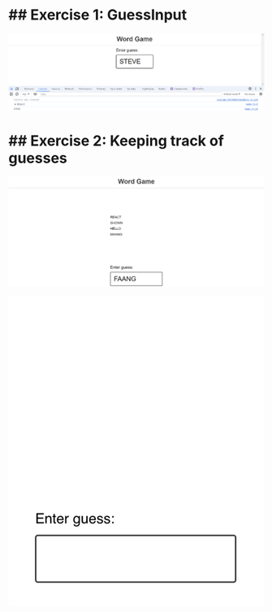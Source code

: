 <h1>## Exercise 1: GuessInput</h1>

![alt text](image.png)

<h1>## Exercise 2: Keeping track of guesses</h1>

![alt text](image-1.png)

![Screen recording showing each guess printed out above the text input from the last exercise](docs/printed-word-list.gif)
